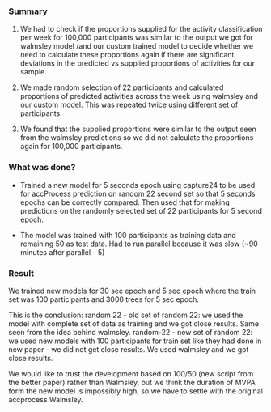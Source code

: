### Summary
1. We had to check if the proportions supplied for the activity classification per week for 100,000 participants was similar to the output we got for walmsley model /and our custom trained model to decide whether we need to calculate these proportions again if there are significant deviations in the predicted vs supplied proportions of activities for our sample.

2. We made random selection of 22 participants and calculated proportions of predicted activities across the week using walmsley and our custom model. This was repeated twice using different set of participants.

3. We found that the supplied proportions were similar to the output seen from the walmsley predictions so we did not calculate the proportions again for 100,000 participants.

### What was done?
- Trained a new model for 5 seconds epoch using capture24 to be used for accProcess prediction on random 22 second set so that 5 seconds epochs can be correctly compared. Then used that for making predictions on the randomly selected set of 22 participants for 5 second epoch.

- The model was trained with 100 participants as training data and remaining 50 as test data. Had to run parallel because it was slow (~90 minutes after parallel - 5)

### Result
We trained new models for 30 sec epoch and 5 sec epoch where the train set was 100 participants and 3000 trees for 5 sec epoch.

This is the conclusion:
random 22 - old set of random 22: we used the model with complete set of data as training and we got close results. Same seen from the idea behind walmsley.
random-22 - new set of random 22: we used new models with 100 participants for train set like they had done in new paper - we did not get close results.
We used walmsley and we got close results.

We would like to trust the development based on 100/50 (new script from the better paper) rather than Walmsley, but we think the duration of MVPA form the new model is impossibly high, so we have to settle with the original accprocess Walmsley.